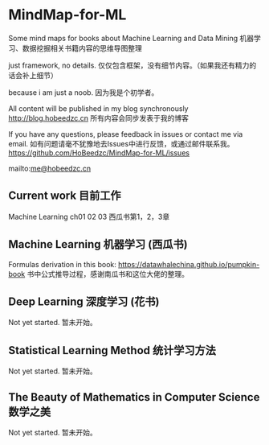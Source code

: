 # MindMap-for-ML

Some mind maps for books about Machine Learning and Data Mining
机器学习、数据挖掘相关书籍内容的思维导图整理

just framework, no details.
仅仅包含框架，没有细节内容。（如果我还有精力的话会补上细节）

because i am just a noob.
因为我是个初学者。

All content will be published in my blog synchronously http://blog.hobeedzc.cn
所有内容会同步发表于我的博客

If you have any questions, please feedback in issues or contact me via email.
如有问题请毫不犹豫地去Issues中进行反馈，或通过邮件联系我。
https://github.com/HoBeedzc/MindMap-for-ML/issues

mailto:me@hobeedzc.cn


## Current work 目前工作

Machine Learning ch01 02 03
西瓜书第1，2，3章

## Machine Learning 机器学习 (西瓜书)
Formulas derivation in this book: https://datawhalechina.github.io/pumpkin-book
书中公式推导过程，感谢南瓜书和这位大佬的整理。

## Deep Learning 深度学习 (花书)

Not yet started.
暂未开始。

## Statistical Learning Method 统计学习方法

Not yet started.
暂未开始。

## The Beauty of Mathematics in Computer Science 数学之美

Not yet started.
暂未开始。
